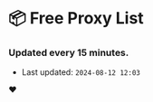 # :package: Free Proxy List
### Updated every 15 minutes.

- Last updated: `2024-08-12 12:03`

:heart:
